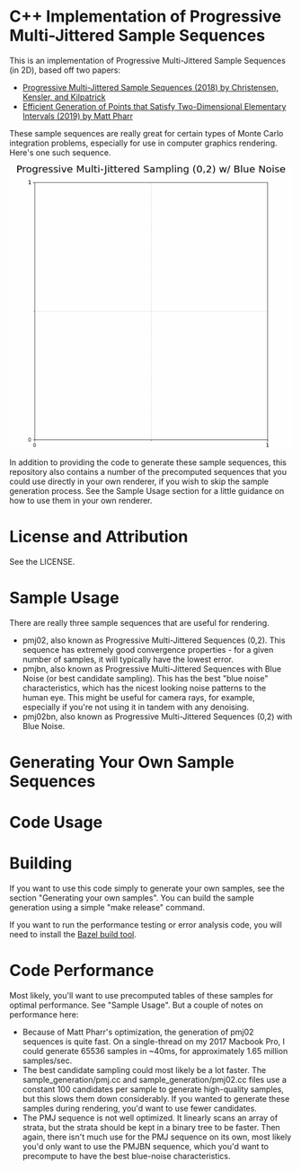 # C++ Implementation of Progressive Multi-Jittered Sample Sequences

This is an implementation of Progressive Multi-Jittered Sample Sequences (in 2D), based off two papers:

* [Progressive Multi-Jittered Sample Sequences (2018) by Christensen, Kensler, and Kilpatrick](https://graphics.pixar.com/library/ProgressiveMultiJitteredSampling/paper.pdf)
* [Efficient Generation of Points that Satisfy
Two-Dimensional Elementary Intervals (2019) by Matt Pharr](http://jcgt.org/published/0008/01/04/)

These sample sequences are really great for certain types of Monte Carlo integration problems, especially for use in computer graphics rendering. Here's one such sequence.

<p align="center">
<img src='https://github.com/Andrew-Helmer/pmj-cpp/blob/master/docs/pmj02bn.gif'>
</p>

In addition to providing the code to generate these sample sequences, this repository also contains a number of the precomputed sequences that you could use directly in your own renderer, if you wish to skip the sample generation process. See the Sample Usage section for a little guidance on how to use them in your own renderer.

# License and Attribution

See the LICENSE.

# Sample Usage

There are really three sample sequences that are useful for rendering.

* pmj02, also known as Progressive Multi-Jittered Sequences (0,2). This sequence has extremely good convergence properties - for a given number of samples, it will typically have the lowest error. 
* pmjbn, also known as Progressive Multi-Jittered Sequences with Blue Noise (or best candidate sampling). This has the best "blue noise" characteristics, which has the nicest looking noise patterns to the human eye. This might be useful for camera rays, for example, especially if you're not using it in tandem with any denoising.
* pmj02bn, also known as Progressive Multi-Jittered Sequences (0,2) with Blue Noise.

# Generating Your Own Sample Sequences

# Code Usage

# Building

If you want to use this code simply to generate your own samples, see the section "Generating your own samples". You can build the sample generation using a simple "make release" command.

If you want to run the performance testing or error analysis code, you will need to install the [Bazel build tool](https://bazel.build/).

# Code Performance

Most likely, you'll want to use precomputed tables of these samples for optimal performance. See "Sample Usage". But a couple of notes on performance here:

* Because of Matt Pharr's optimization, the generation of pmj02 sequences is quite fast. On a single-thread on my 2017 Macbook Pro, I could generate 65536 samples in ~40ms, for approximately 1.65 million samples/sec.
* The best candidate sampling could most likely be a lot faster. The sample_generation/pmj.cc and sample_generation/pmj02.cc files use a constant 100 candidates per sample to generate high-quality samples, but this slows them down considerably. If you wanted to generate these samples during rendering, you'd want to use fewer candidates.
* The PMJ sequence is not well optimized. It linearly scans an array of strata, but the strata should be kept in a binary tree to be faster. Then again, there isn't much use for the PMJ sequence on its own, most likely you'd only want to use the PMJBN sequence, which you'd want to precompute to have the best blue-noise characteristics.
